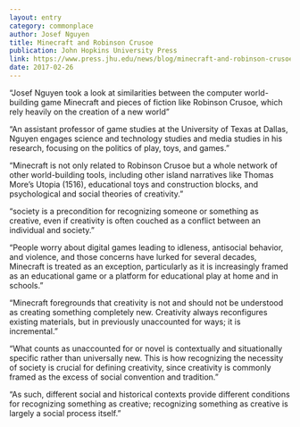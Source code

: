 ```yaml
---
layout: entry
category: commonplace
author: Josef Nguyen
title: Minecraft and Robinson Crusoe
publication: John Hopkins University Press
link: https://www.press.jhu.edu/news/blog/minecraft-and-robinson-crusoe
date: 2017-02-26
---
```


“Josef Nguyen took a look at similarities between the computer world-building game Minecraft and pieces of fiction like Robinson Crusoe, which rely heavily on the creation of a new world”

“An assistant professor of game studies at the University of Texas at Dallas, Nguyen engages science and technology studies and media studies in his research, focusing on the politics of play, toys, and games.”

“Minecraft is not only related to Robinson Crusoe but a whole network of other world-building tools, including other island narratives like Thomas More’s Utopia (1516), educational toys and construction blocks, and psychological and social theories of creativity.”

“society is a precondition for recognizing someone or something as creative, even if creativity is often couched as a conflict between an individual and society.”

“People worry about digital games leading to idleness, antisocial behavior, and violence, and those concerns have lurked for several decades, Minecraft is treated as an exception, particularly as it is increasingly framed as an educational game or a platform for educational play at home and in schools.”

“Minecraft foregrounds that creativity is not and should not be understood as creating something completely new. Creativity always reconfigures existing materials, but in previously unaccounted for ways; it is incremental.”

“What counts as unaccounted for or novel is contextually and situationally specific rather than universally new. This is how recognizing the necessity of society is crucial for defining creativity, since creativity is commonly framed as the excess of social convention and tradition.”

“As such, different social and historical contexts provide different conditions for recognizing something as creative; recognizing something as creative is largely a social process itself.”

